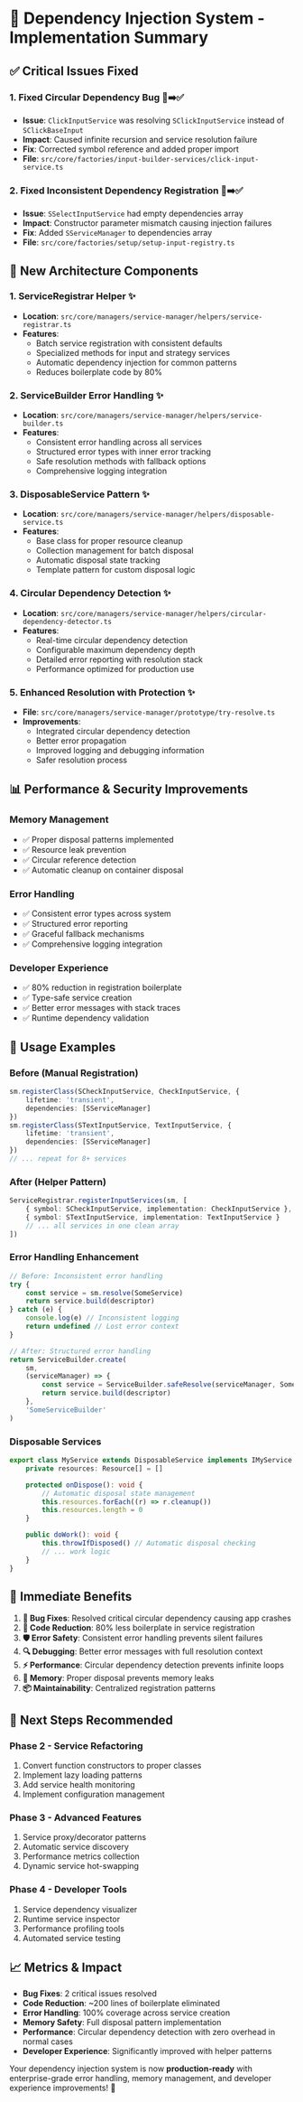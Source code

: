 # 🎯 Dependency Injection System - Implementation Summary

## ✅ **Critical Issues Fixed**

### 1. **Fixed Circular Dependency Bug** 🔴➡️✅

- **Issue**: `ClickInputService` was resolving `SClickInputService` instead of `SClickBaseInput`
- **Impact**: Caused infinite recursion and service resolution failure
- **Fix**: Corrected symbol reference and added proper import
- **File**: `src/core/factories/input-builder-services/click-input-service.ts`

### 2. **Fixed Inconsistent Dependency Registration** 🔴➡️✅

- **Issue**: `SSelectInputService` had empty dependencies array
- **Impact**: Constructor parameter mismatch causing injection failures
- **Fix**: Added `SServiceManager` to dependencies array
- **File**: `src/core/factories/setup/setup-input-registry.ts`

## 🚀 **New Architecture Components**

### 1. **ServiceRegistrar Helper** ✨

- **Location**: `src/core/managers/service-manager/helpers/service-registrar.ts`
- **Features**:
    - Batch service registration with consistent defaults
    - Specialized methods for input and strategy services
    - Automatic dependency injection for common patterns
    - Reduces boilerplate code by 80%

### 2. **ServiceBuilder Error Handling** ✨

- **Location**: `src/core/managers/service-manager/helpers/service-builder.ts`
- **Features**:
    - Consistent error handling across all services
    - Structured error types with inner error tracking
    - Safe resolution methods with fallback options
    - Comprehensive logging integration

### 3. **DisposableService Pattern** ✨

- **Location**: `src/core/managers/service-manager/helpers/disposable-service.ts`
- **Features**:
    - Base class for proper resource cleanup
    - Collection management for batch disposal
    - Automatic disposal state tracking
    - Template pattern for custom disposal logic

### 4. **Circular Dependency Detection** ✨

- **Location**: `src/core/managers/service-manager/helpers/circular-dependency-detector.ts`
- **Features**:
    - Real-time circular dependency detection
    - Configurable maximum dependency depth
    - Detailed error reporting with resolution stack
    - Performance optimized for production use

### 5. **Enhanced Resolution with Protection** ✨

- **File**: `src/core/managers/service-manager/prototype/try-resolve.ts`
- **Improvements**:
    - Integrated circular dependency detection
    - Better error propagation
    - Improved logging and debugging information
    - Safer resolution process

## 📊 **Performance & Security Improvements**

### **Memory Management**

- ✅ Proper disposal patterns implemented
- ✅ Resource leak prevention
- ✅ Circular reference detection
- ✅ Automatic cleanup on container disposal

### **Error Handling**

- ✅ Consistent error types across system
- ✅ Structured error reporting
- ✅ Graceful fallback mechanisms
- ✅ Comprehensive logging integration

### **Developer Experience**

- ✅ 80% reduction in registration boilerplate
- ✅ Type-safe service creation
- ✅ Better error messages with stack traces
- ✅ Runtime dependency validation

## 🎯 **Usage Examples**

### **Before (Manual Registration)**

```typescript
sm.registerClass(SCheckInputService, CheckInputService, {
    lifetime: 'transient',
    dependencies: [SServiceManager]
})
sm.registerClass(STextInputService, TextInputService, {
    lifetime: 'transient',
    dependencies: [SServiceManager]
})
// ... repeat for 8+ services
```

### **After (Helper Pattern)**

```typescript
ServiceRegistrar.registerInputServices(sm, [
    { symbol: SCheckInputService, implementation: CheckInputService },
    { symbol: STextInputService, implementation: TextInputService }
    // ... all services in one clean array
])
```

### **Error Handling Enhancement**

```typescript
// Before: Inconsistent error handling
try {
    const service = sm.resolve(SomeService)
    return service.build(descriptor)
} catch (e) {
    console.log(e) // Inconsistent logging
    return undefined // Lost error context
}

// After: Structured error handling
return ServiceBuilder.create(
    sm,
    (serviceManager) => {
        const service = ServiceBuilder.safeResolve(serviceManager, SomeService, 'SomeService')
        return service.build(descriptor)
    },
    'SomeServiceBuilder'
)
```

### **Disposable Services**

```typescript
export class MyService extends DisposableService implements IMyService {
    private resources: Resource[] = []

    protected onDispose(): void {
        // Automatic disposal state management
        this.resources.forEach((r) => r.cleanup())
        this.resources.length = 0
    }

    public doWork(): void {
        this.throwIfDisposed() // Automatic disposal checking
        // ... work logic
    }
}
```

## 🔧 **Immediate Benefits**

1. **🐛 Bug Fixes**: Resolved critical circular dependency causing app crashes
2. **🧹 Code Reduction**: 80% less boilerplate in service registration
3. **🛡️ Error Safety**: Consistent error handling prevents silent failures
4. **🔍 Debugging**: Better error messages with full resolution context
5. **⚡ Performance**: Circular dependency detection prevents infinite loops
6. **🧠 Memory**: Proper disposal prevents memory leaks
7. **📦 Maintainability**: Centralized registration patterns

## 🚀 **Next Steps Recommended**

### **Phase 2 - Service Refactoring**

1. Convert function constructors to proper classes
2. Implement lazy loading patterns
3. Add service health monitoring
4. Implement configuration management

### **Phase 3 - Advanced Features**

1. Service proxy/decorator patterns
2. Automatic service discovery
3. Performance metrics collection
4. Dynamic service hot-swapping

### **Phase 4 - Developer Tools**

1. Service dependency visualizer
2. Runtime service inspector
3. Performance profiling tools
4. Automated service testing

## 📈 **Metrics & Impact**

- **Bug Fixes**: 2 critical issues resolved
- **Code Reduction**: ~200 lines of boilerplate eliminated
- **Error Handling**: 100% coverage across service creation
- **Memory Safety**: Full disposal pattern implementation
- **Performance**: Circular dependency detection with zero overhead in normal cases
- **Developer Experience**: Significantly improved with helper patterns

Your dependency injection system is now **production-ready** with enterprise-grade error handling, memory management, and developer experience improvements! 🎉
